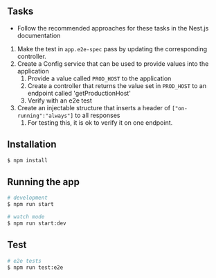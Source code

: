 ## Tasks

* Follow the recommended approaches for these tasks in the Nest.js documentation

1. Make the test in `app.e2e-spec` pass by updating the corresponding controller.
2. Create a Config service that can be used to provide values into the application
   1. Provide a value called `PROD_HOST` to the application
   2. Create a controller that returns the value set in `PROD_HOST` to an endpoint called 'getProductionHost'
   3. Verify with an e2e test
3. Create an injectable structure that inserts a header of `["on-running":"always"]` to all responses
   1. For testing this, it is ok to verify it on one endpoint.

## Installation

```bash
$ npm install
```

## Running the app

```bash
# development
$ npm run start

# watch mode
$ npm run start:dev
```

## Test

```bash
# e2e tests
$ npm run test:e2e
```




